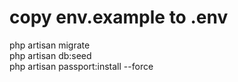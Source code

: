 
<div class="flex-container">
    <h1>copy env.example to .env</h1>
  <div class="flex-item">php artisan migrate</div>
  <div class="flex-item">php artisan db:seed</div>
  <div class="flex-item">php artisan passport:install --force</div>
</div>


